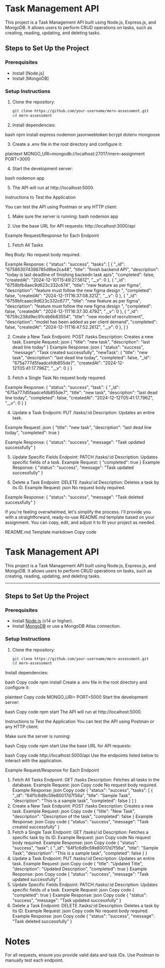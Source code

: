 # Task Management API

This project is a Task Management API built using Node.js, Express.js, and MongoDB. It allows users to perform CRUD operations on tasks, such as creating, reading, updating, and deleting tasks.

## Steps to Set Up the Project
### Prerequisites
- Install [Node.js]
- Install [MongoDB]

### Setup Instructions
1. Clone the repository:
   ```bash
   git clone https://github.com/your-username/mern-assessment.git
   cd mern-assessment

2. Install dependencies:

bash
npm install express nodemon jasonwebtoken bcrypt dotenv mongoose 

3. Create a .env file in the root directory and configure it:

plaintext
MONGO_URI=mongodb://localhost:27017/mern-assignment
PORT=3000

4. Start the development server:

bash
nodemon app

5. The API will run at http://localhost:5000.

Instructions to Test the Application

You can test the API using Postman or any HTTP client:

1. Make sure the server is running:
bash
nodemon app

2. Use the base URL for API requests:
http://localhost:3000/api

Example Request/Response for Each Endpoint
1. Fetch All Tasks

Req Body:
No request body required.

Example Response:
{
    "status": "success",
    "tasks": [
        {
            "_id": "675863074398785d9be2ca48",
            "title": "finish backend API",
            "description": "today is last deadline of finishing backedn task apis",
            "completed": false,
            "createdAt": "2024-12-10T15:49:27.561Z",
            "__v": 0
        },
        {
            "_id": "6759bfb4aec9d623c332c674",
            "title": "new feature as per figma",
            "description": "feature must follow the new figma design ",
            "completed": false,
            "createdAt": "2024-12-11T16:37:08.321Z",
            "__v": 0
        },
        {
            "_id": "6759bfcaaec9d623c332c677",
            "title": "new feature as per figma",
            "description": "feature must follow the new figma design ",
            "completed": false,
            "createdAt": "2024-12-11T16:37:30.479Z",
            "__v": 0
        },
        {
            "_id": "6759c238d9ec91cdb6b83554",
            "title": "new model of recruitment",
            "description": "model has been added as per client demand",
            "completed": false,
            "createdAt": "2024-12-11T16:47:52.261Z",
            "__v": 0
        },
    ]
}

2. Create a New Task
Endpoint: POST /tasks
Description: Creates a new task.
Example Request:
json
{
    "title": "new task",
    "description": "last dead line today"
}
Example Response:
json
{
    "status": "success",
    "message": "Task created successfully",
    "newTask": {
        "title": "new task",
        "description": "last dead line today",
        "completed": false,
        "_id": "675a777d5faadcefdb855de7",
        "createdAt": "2024-12-12T05:41:17.796Z",
        "__v": 0
    }
}

3. Fetch a Single Task
No request body required.

Example Response:
{
    "status": "success",
    "task": {
        "_id": "675a777d5faadcefdb855de7",
        "title": "new task",
        "description": "last dead line today",
        "completed": false,
        "createdAt": "2024-12-12T05:41:17.796Z",
        "__v": 0
    }
}

4. Update a Task
Endpoint: PUT /tasks/:id
Description: Updates an entire task.

Example Request:
json
{
    "title": "new task",
    "description": "last dead line today",
    "completed": true
}

Example Response:
{
    "status": "success",
    "message": "Task updated successfully"
}

5. Update Specific Fields
Endpoint: PATCH /tasks/:id
Description: Updates specific fields of a task.
Example Request: 
{
  "completed": true
}
Example Response:
{
    "status": "success",
    "message": "Task updated successfully"
}

6. Delete a Task
Endpoint: DELETE /tasks/:id
Description: Deletes a task by its ID.
Example Request:
json
No request body required.

Example Response:
{
    "status": "success",
    "message": "Task deleted successfully"
}


If you're feeling overwhelmed, let's simplify the process. I'll provide you with a straightforward, ready-to-use README.md template based on your assignment. You can copy, edit, and adjust it to fit your project as needed.

README.md Template
markdown
Copy code
# Task Management API

This project is a Task Management API built using Node.js, Express.js, and MongoDB. It allows users to perform CRUD operations on tasks, such as creating, reading, updating, and deleting tasks.

---

## Steps to Set Up the Project

### Prerequisites
- Install [Node.js](https://nodejs.org/) (v14 or higher).
- Install [MongoDB](https://www.mongodb.com/) or use a MongoDB Atlas connection.

### Setup Instructions
1. Clone the repository:
   ```bash
   git clone https://github.com/your-username/mern-assessment.git
   cd mern-assessment
Install dependencies:

bash
Copy code
npm install
Create a .env file in the root directory and configure it:

plaintext
Copy code
MONGO_URI=<your-mongo-connection-string>
PORT=5000
Start the development server:

bash
Copy code
npm start
The API will run at http://localhost:5000.

Instructions to Test the Application
You can test the API using Postman or any HTTP client:

Make sure the server is running:

bash
Copy code
npm start
Use the base URL for API requests:

bash
Copy code
http://localhost:5000/api
Use the endpoints listed below to interact with the application.

Example Request/Response for Each Endpoint
1. Fetch All Tasks
Endpoint: GET /tasks
Description: Fetches all tasks in the database.
Example Request:
json
Copy code
No request body required.
Example Response:
json
Copy code
{
  "status": "success",
  "tasks": [
    {
      "_id": "64f1c6d9c59e80017d7f56a",
      "title": "Sample Task",
      "description": "This is a sample task",
      "completed": false
    }
  ]
}
2. Create a New Task
Endpoint: POST /tasks
Description: Creates a new task.
Example Request:
json
Copy code
{
  "title": "New Task",
  "description": "Description of the task",
  "completed": false
}
Example Response:
json
Copy code
{
  "status": "success",
  "message": "Task created successfully"
}
3. Fetch a Single Task
Endpoint: GET /tasks/:id
Description: Fetches a specific task by its ID.
Example Request:
json
Copy code
No request body required.
Example Response:
json
Copy code
{
  "status": "success",
  "task": {
    "_id": "64f1c6d9c59e80017d7f56a",
    "title": "Sample Task",
    "description": "This is a sample task",
    "completed": false
  }
}
4. Update a Task
Endpoint: PUT /tasks/:id
Description: Updates an entire task.
Example Request:
json
Copy code
{
  "title": "Updated Title",
  "description": "Updated Description",
  "completed": true
}
Example Response:
json
Copy code
{
  "status": "success",
  "message": "Task updated successfully"
}
5. Update Specific Fields
Endpoint: PATCH /tasks/:id
Description: Updates specific fields of a task.
Example Request:
json
Copy code
{
  "completed": true
}
Example Response:
json
Copy code
{
  "status": "success",
  "message": "Task updated successfully"
}
6. Delete a Task
Endpoint: DELETE /tasks/:id
Description: Deletes a task by its ID.
Example Request:
json
Copy code
No request body required.
Example Response:
json
Copy code
{
  "status": "success",
  "message": "Task deleted successfully"
}

# Notes
For all requests, ensure you provide valid data and task IDs.
Use Postman to manually test each endpoint.


